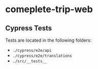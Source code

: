 # comeplete-trip-web


## Cypress Tests

Tests are located in the following folders:

- `./cypress/e2e/api`
- `./cypress/e2e/translations`
- `./src/__tests__`


